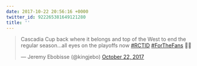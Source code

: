 ```yaml
---
date: 2017-10-22 20:56:16 +0000
twitter_id: 922265381649121280
title: ''
---
```


<blockquote class="twitter-tweet"><p lang="en" dir="ltr">Cascadia Cup back where it belongs and top of the West to end the regular season...all eyes on the playoffs now <a href="https://twitter.com/hashtag/RCTID?src=hash&amp;ref_src=twsrc%5Etfw">#RCTID</a> <a href="https://twitter.com/hashtag/ForTheFans?src=hash&amp;ref_src=twsrc%5Etfw">#ForTheFans</a> 👊🏾</p>&mdash; Jeremy Ebobisse (@kingjebo) <a href="https://twitter.com/kingjebo/status/922249389082423298?ref_src=twsrc%5Etfw">October 22, 2017</a></blockquote>
<script async src="https://platform.twitter.com/widgets.js" charset="utf-8"></script>
